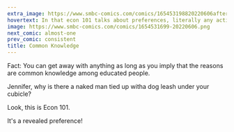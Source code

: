 ```yaml
---
extra_image: https://www.smbc-comics.com/comics/165453198820220606after.png
hovertext: In that econ 101 talks about preferences, literally any action or opinion can be explained as being Econ 101. That's just Econ 101.
image: https://www.smbc-comics.com/comics/1654531699-20220606.png
next_comic: almost-one
prev_comic: consistent
title: Common Knowledge
---
```


Fact: You can get away with anything as long as you imply that the reasons are common knowledge among educated people.

Jennifer, why is there a naked man tied up witha dog leash under your cubicle?

Look, this is Econ 101.

It's a revealed preference!
